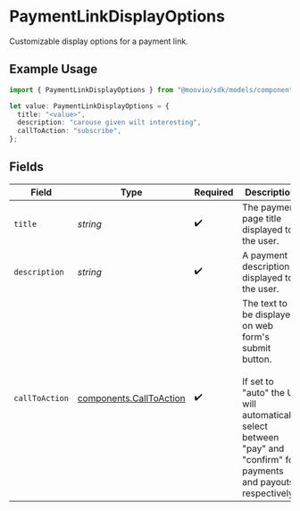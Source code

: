 # PaymentLinkDisplayOptions

Customizable display options for a payment link.

## Example Usage

```typescript
import { PaymentLinkDisplayOptions } from "@moovio/sdk/models/components";

let value: PaymentLinkDisplayOptions = {
  title: "<value>",
  description: "carouse given wilt interesting",
  callToAction: "subscribe",
};
```

## Fields

| Field                                                                                                                                                                        | Type                                                                                                                                                                         | Required                                                                                                                                                                     | Description                                                                                                                                                                  |
| ---------------------------------------------------------------------------------------------------------------------------------------------------------------------------- | ---------------------------------------------------------------------------------------------------------------------------------------------------------------------------- | ---------------------------------------------------------------------------------------------------------------------------------------------------------------------------- | ---------------------------------------------------------------------------------------------------------------------------------------------------------------------------- |
| `title`                                                                                                                                                                      | *string*                                                                                                                                                                     | :heavy_check_mark:                                                                                                                                                           | The payment page title displayed to the user.                                                                                                                                |
| `description`                                                                                                                                                                | *string*                                                                                                                                                                     | :heavy_check_mark:                                                                                                                                                           | A payment description displayed to the user.                                                                                                                                 |
| `callToAction`                                                                                                                                                               | [components.CallToAction](../../models/components/calltoaction.md)                                                                                                           | :heavy_check_mark:                                                                                                                                                           | The text to be displayed on web form's submit button.<br/><br/>If set to "auto" the UI will automatically select between <br/>"pay" and "confirm" for payments and payouts respectively. |